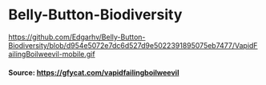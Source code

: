 # Belly-Button-Biodiversity

https://github.com/Edgarhv/Belly-Button-Biodiversity/blob/d954e5072e7dc6d527d9e5022391895075eb7477/VapidFailingBoilweevil-mobile.gif

#### Source: https://gfycat.com/vapidfailingboilweevil
